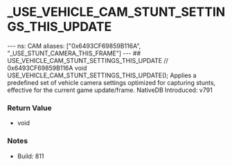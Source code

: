 # _USE_VEHICLE_CAM_STUNT_SETTINGS_THIS_UPDATE

--- ns: CAM aliases: ["0x6493CF69859B116A", "_USE_STUNT_CAMERA_THIS_FRAME"] --- ## USE_VEHICLE_CAM_STUNT_SETTINGS_THIS_UPDATE  // 0x6493CF69859B116A void USE_VEHICLE_CAM_STUNT_SETTINGS_THIS_UPDATE();  Applies a predefined set of vehicle camera settings optimized for capturing stunts, effective for the current game update/frame.  NativeDB Introduced: v791

### Return Value
* void

### Notes
* Build: 811

